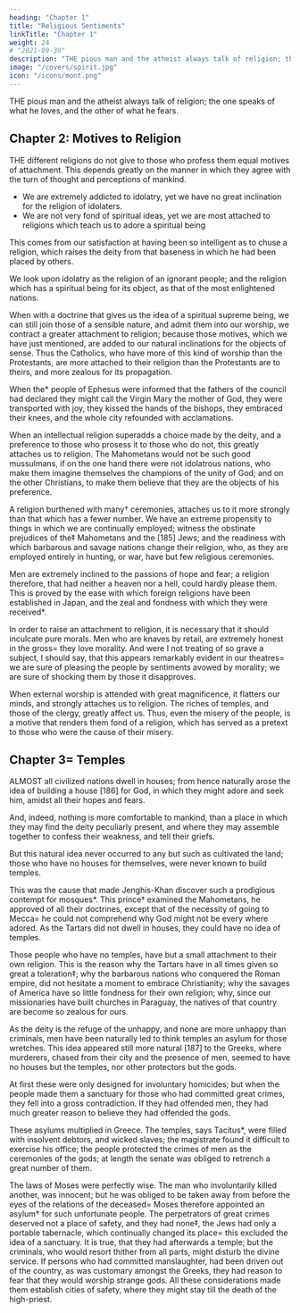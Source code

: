 ```yaml
---
heading: "Chapter 1"
title: "Religious Sentiments"
linkTitle: "Chapter 1"
weight: 24
# "2021-09-30"
description: "THE pious man and the atheist always talk of religion; the one speaks of what he loves, and the other of what he fears"
image: "/covers/spirit.jpg"
icon: "/icons/mont.png"
---
```





THE pious man and the atheist always talk of religion; the one speaks of what he loves, and the other of what he fears.



## Chapter 2: Motives to Religion 

THE different religions do not give to those who profess them equal motives of attachment. 
This depends greatly on the manner in which they agree with the turn of thought and perceptions of mankind.

- We are extremely addicted to idolatry, yet we have no great inclination for the religion of idolaters.
- We are not very fond of spiritual ideas, yet we are most attached to religions which teach us to adore a spiritual being

This comes from our satisfaction at having been so intelligent as to chuse a religion, which raises the deity from that baseness in which he had been placed by others. 

We look upon idolatry as the religion of an ignorant people; and the religion which has a spiritual being for its object, as that of the most enlightened nations.

When with a doctrine that gives us the idea of a spiritual supreme being, we can still join those of a sensible nature, and admit them into our worship, we contract a greater attachment to religion; because those motives, which we have just mentioned, are added to our natural inclinations for the objects of sense. Thus the Catholics, who have more of this kind of worship than the Protestants, are more attached to their religion than the Protestants are to theirs, and more zealous for its propagation.

When the* people of Ephesus were informed that the fathers of the council had declared they might call the Virgin Mary the mother of God, they were transported with joy, they kissed the hands of the bishops, they embraced their knees, and the whole city refounded with acclamations.

When an intellectual religion superadds a choice made by the deity, and a preference to those who prosess it to those who do not, this greatly attaches us to religion. The Mahometans would not be such good mussulmans, if on the one hand there were not idolatrous nations, who make them imagine themselves the champions of the unity of God; and on the other Christians, to make them believe that they are the objects of his preference.

A religion burthened with many† ceremonies, attaches us to it more strongly than that which has a fewer number. We have an extreme propensity to things in which we are continually employed; witness the obstinate prejudices of the‡ Mahometans and the [185] Jews; and the readiness with which barbarous and savage nations change their religion, who, as they are employed entirely in hunting, or war, have but few religious ceremonies.

Men are extremely inclined to the passions of hope and fear; a religion therefore, that had neither a heaven nor a hell, could hardly please them. This is proved by the ease with which foreign religions have been established in Japan, and the zeal and fondness with which they were received*.

In order to raise an attachment to religion, it is necessary that it should inculcate pure morals. Men who are knaves by retail, are extremely honest in the gross= they love morality. And were I not treating of so grave a subject, I should say, that this appears remarkably evident in our theatres= we are sure of pleasing the people by sentiments avowed by morality; we are sure of shocking them by those it disapproves.

When external worship is attended with great magnificence, it flatters our minds, and strongly attaches us to religion. The riches of temples, and those of the clergy, greatly affect us. Thus, even the misery of the people, is a motive that renders them fond of a religion, which has served as a pretext to those who were the cause of their misery.



## Chapter 3= Temples 

ALMOST all civilized nations dwell in houses; from hence naturally arose the idea of building a house [186] for God, in which they might adore and seek him, amidst all their hopes and fears.

And, indeed, nothing is more comfortable to mankind, than a place in which they may find the deity peculiarly present, and where they may assemble together to confess their weakness, and tell their griefs.

But this natural idea never occurred to any but such as cultivated the land; those who have no houses for themselves, were never known to build temples.

This was the cause that made Jenghis-Khan discover such a prodigious contempt for mosques*. This prince† examined the Mahometans, he approved of all their doctrines, except that of the necessity of going to Mecca= he could not comprehend why God might not be every where adored. As the Tartars did not dwell in houses, they could have no idea of temples.

Those people who have no temples, have but a small attachment to their own religion. This is the reason why the Tartars have in all times given so great a toleration‡; why the barbarous nations who conquered the Roman empire, did not hesitate a moment to embrace Christianity; why the savages of America have so little fondness for their own religion; why, since our missionaries have built churches in Paraguay, the natives of that country are become so zealous for ours.

As the deity is the refuge of the unhappy, and none are more unhappy than criminals, men have been naturally led to think temples an asylum for those wretches. This idea appeared still more natural [187] to the Greeks, where murderers, chased from their city and the presence of men, seemed to have no houses but the temples, nor other protectors but the gods.

At first these were only designed for involuntary homicides; but when the people made them a sanctuary for those who had committed great crimes, they fell into a gross contradiction. If they had offended men, they had much greater reason to believe they had offended the gods.

These asylums multiplied in Greece. The temples, says Tacitus*, were filled with insolvent debtors, and wicked slaves; the magistrate found it difficult to exercise his office; the people protected the crimes of men as the ceremonies of the gods; at length the senate was obliged to retrench a great number of them.

The laws of Moses were perfectly wise. The man who involuntarily killed another, was innocent; but he was obliged to be taken away from before the eyes of the relations of the deceased= Moses therefore appointed an asylum† for such unfortunate people. The perpetrators of great crimes deserved not a place of safety, and they had none‡, the Jews had only a portable tabernacle, which continually changed its place= this excluded the idea of a sanctuary. It is true, that they had afterwards a temple; but the criminals, who would resort thither from all parts, might disturb the divine service. If persons who had committed manslaughter, had been driven out of the country, as was customary amongst the Greeks, they had reason to fear that they would worship strange gods. All these considerations made them establish cities of safety, where they might stay till the death of the high-priest.

